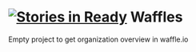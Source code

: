 [![Stories in Ready](https://badge.waffle.io/go-chef/waffles.png?label=ready&title=Ready)](https://waffle.io/go-chef/waffles)
Waffles
=======

Empty project to get organization overview in waffle.io
